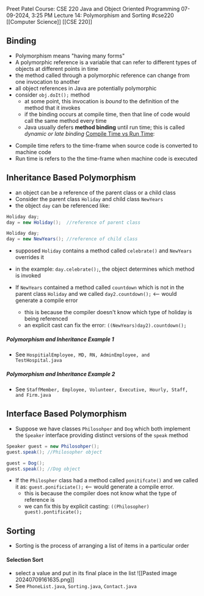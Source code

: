 Preet Patel
Course: CSE 220 Java and Object Oriented Programming
07-09-2024, 3:25 PM
Lecture 14: Polymorphism and Sorting
#cse220 
[[Computer Science]]
[[CSE 220]]


## Binding
- Polymorphism means "having many forms"
- A polymorphic reference is a variable that can refer to different types of objects at different points in time
- the method called through a polymorphic reference can change from one invocation to another
- all object references in Java are potentially polymorphic
- consider `obj.doIt();` method
	- at some point, this invocation is *bound* to the definition of the method that it invokes
	- if the binding occurs at compile time, then that line of code would call the same method every time
	- Java usually defers **method binding** until run time; this is called *dynamic or late binding*
<u>Compile Time vs Run Time</u>:
* Compile time refers to the time-frame when source code is converted to machine code
* Run time is refers to the the time-frame when machine code is executed
## Inheritance Based Polymorphism
- an object can be a reference of the parent class or a child class
- Consider the parent class `Holiday` and child class `NewYears`
- the object `day` can be referenced like:
``` Java
Holiday day;
day = new Holiday();  //reference of parent class

Holiday day;
day = new NewYears(); //reference of child class
 ```
- supposed `Holiday` contains a method called `celebrate()` and `NewYears` overrides it
- in the example: `day.celebrate();`, the object determines which method is invoked

- If `NewYears` contained a method called `countdown` which is not in the parent class `Holiday` and we called `day2.countdown();` <-- would generate a compile error
	- this is because the compiler doesn't know which type of holiday is being referenced
	- an explicit cast can fix the error: `((NewYears)day2).countdown();`

##### Polymorphism and Inheritance Example 1
- See `HospitialEmployee, MD, RN, AdminEmployee, and TestHospital.java`
##### Polymorphism and Inheritance Example 2
- See `StaffMember, Employee, Volunteer, Executive, Hourly, Staff, and Firm.java`


## Interface Based Polymorphism
- Suppose we have classes `Philosohper` and `Dog` which both implement the `Speaker` interface providing distinct versions of the `speak` method
``` Java
Speaker guest = new Philosohper();
guest.speak(); //Philosopher object

guest = Dog();
guest.speak(); //Dog object
```
- If the `Philospher` class had a method called `ponitifcate()` and we called it as: `guest.ponificiate();` <-- would generate a  compile error.
	- this is because the compiler does not know what the type of reference is
	- we can fix this by explicit casting: `((Philosopher) guest).pontificate();`

## Sorting
- Sorting is the process of arranging a list of items in a particular order
#### Selection Sort
- select a value and put in its final place in the list
![[Pasted image 20240709161635.png]]
- See `PhoneList.java`, `Sorting.java`, `Contact.java`
